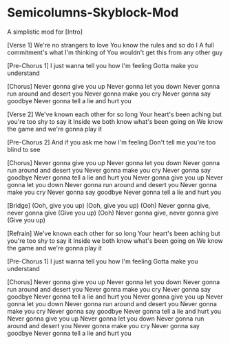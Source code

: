 # Semicolumns-Skyblock-Mod
A simplistic mod for [Intro]

[Verse 1]
We're no strangers to love
You know the rules and so do I
A full commitment's what I'm thinking of
You wouldn't get this from any other guy

[Pre-Chorus 1]
I just wanna tell you how I'm feeling
Gotta make you understand

[Chorus]
Never gonna give you up
Never gonna let you down
Never gonna run around and desert you
Never gonna make you cry
Never gonna say goodbye
Never gonna tell a lie and hurt you

[Verse 2]
We've known each other for so long
Your heart's been aching but you're too shy to say it
Inside we both know what's been going on
We know the game and we're gonna play it

[Pre-Chorus 2]
And if you ask me how I'm feeling
Don't tell me you're too blind to see

[Chorus]
Never gonna give you up
Never gonna let you down
Never gonna run around and desert you
Never gonna make you cry
Never gonna say goodbye
Never gonna tell a lie and hurt you
Never gonna give you up
Never gonna let you down
Never gonna run around and desert you
Never gonna make you cry
Never gonna say goodbye
Never gonna tell a lie and hurt you

[Bridge]
(Ooh, give you up)
(Ooh, give you up)
(Ooh) Never gonna give, never gonna give (Give you up)
(Ooh) Never gonna give, never gonna give (Give you up)

[Refrain]
We've known each other for so long
Your heart's been aching but you're too shy to say it
Inside we both know what's been going on
We know the game and we're gonna play it

[Pre-Chorus 1]
I just wanna tell you how I'm feeling
Gotta make you understand

[Chorus]
Never gonna give you up
Never gonna let you down
Never gonna run around and desert you
Never gonna make you cry
Never gonna say goodbye
Never gonna tell a lie and hurt you
Never gonna give you up
Never gonna let you down
Never gonna run around and desert you
Never gonna make you cry
Never gonna say goodbye
Never gonna tell a lie and hurt you
Never gonna give you up
Never gonna let you down
Never gonna run around and desert you
Never gonna make you cry
Never gonna say goodbye
Never gonna tell a lie and hurt you
